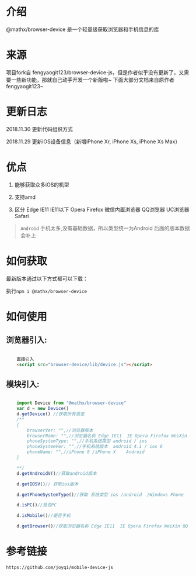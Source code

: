 # 介绍

@mathx/browser-device 是一个轻量级获取浏览器和手机信息的库

# 来源

项目fork自 fengyaogit123/browser-device-js，但是作者似乎没有更新了，又需要一些新功能，那就自己动手开发一个新版啦~
下面大部分文档来自原作者 fengyaogit123~

# 更新日志

2018.11.30 更新代码组织方式

2018.11.29 更新iOS设备信息（新增iPhone Xr, iPhone Xs, iPhone Xs Max）

# 优点

1. 能够获取众多iOS的机型
    
2. 支持amd 

3. 区分 Edge IE11  IE11以下 Opera Firefox 微信内置浏览器 QQ浏览器 UC浏览器 Safari

> `Android` 手机太多,没有基础数据，所以类型统一为Android 后面的版本数据会补上

# 如何获取

最新版本通过以下方式都可以下载：

执行`npm i @mathx/browser-device`

# 如何使用

## 浏览器引入:

```html

    直接引入
    <script src="browser-device/lib/device.js"></script>


```
## 模块引入:

```js

    import Device from "@mathx/browser-device"
    var d = new Device()
    d.getDevice() //获取所有信息
    /**
    {
        browserVer: "",//浏览器版本
        browserName: "",//浏览器名称 Edge IE11  IE Opera Firefox WeiXin QQ UC Safari
        phoneSystemType: "",//手机系统类型 android / ios
        phoneSystemVer: "",//手机系统版本  android 4.1 / ios 6
        phoneName: "",//iPhone 8 /iPhone X    Android  
    }

    **/
    d.getAndroidV()//获取android版本

    d.getIOSV()// 获取ios版本

    d.getPhoneSystemType()//获取 系统类型 ios /android  /Windows Phone

    d.isPC()//是否PC

    d.isMobile()//是否手机

    d.getBrowser()//获取浏览器名称 Edge IE11  IE Opera Firefox WeiXin QQ UC Safari
```


# 参考链接

    https://github.com/joyqi/mobile-device-js
